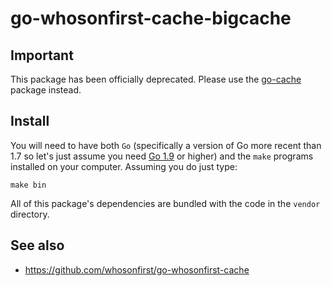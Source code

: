 # go-whosonfirst-cache-bigcache

## Important

This package has been officially deprecated. Please use the [go-cache](https://github.com/whosonfirst/go-cache) package instead.

## Install

You will need to have both `Go` (specifically a version of Go more recent than 1.7 so let's just assume you need [Go 1.9](https://golang.org/dl/) or higher) and the `make` programs installed on your computer. Assuming you do just type:

```
make bin
```

All of this package's dependencies are bundled with the code in the `vendor` directory.

## See also

* https://github.com/whosonfirst/go-whosonfirst-cache
